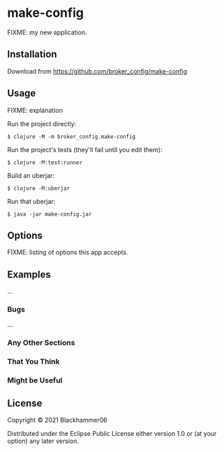 # make-config

FIXME: my new application.

## Installation

Download from https://github.com/broker_config/make-config

## Usage

FIXME: explanation

Run the project directly:

    $ clojure -M -m broker_config.make-config

Run the project's tests (they'll fail until you edit them):

    $ clojure -M:test:runner

Build an uberjar:

    $ clojure -M:uberjar

Run that uberjar:

    $ java -jar make-config.jar

## Options

FIXME: listing of options this app accepts.

## Examples

...

### Bugs

...

### Any Other Sections
### That You Think
### Might be Useful

## License

Copyright © 2021 Blackhammer06

Distributed under the Eclipse Public License either version 1.0 or (at
your option) any later version.
